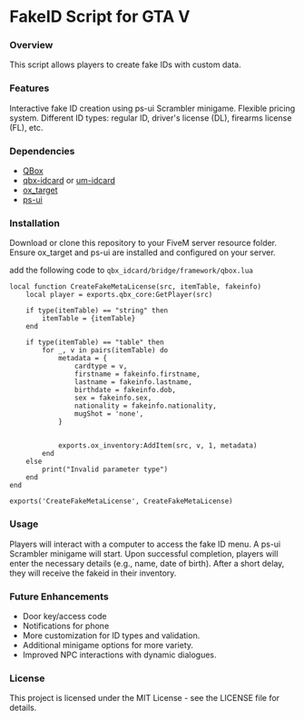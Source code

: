 # FakeID Script for GTA V
### Overview
This script allows players to create fake IDs with custom data.

### Features
Interactive fake ID creation using ps-ui Scrambler minigame.
Flexible pricing system.
Different ID types: regular ID, driver's license (DL), firearms license (FL), etc.

### Dependencies
+ [QBox](https://github.com/Qbox-Project/qbx_core)
+ [qbx-idcard](https://github.com/Qbox-project/qbx_idcard) or [um-idcard](https://github.com/alp1x/um-idcard)
+ [ox_target](https://github.com/overextended/ox_target)
+ [ps-ui](https://github.com/Project-Sloth/ps-ui)

### Installation
Download or clone this repository to your FiveM server resource folder.
Ensure ox_target and ps-ui are installed and configured on your server.

add the following code to `qbx_idcard/bridge/framework/qbox.lua`
```
local function CreateFakeMetaLicense(src, itemTable, fakeinfo)
    local player = exports.qbx_core:GetPlayer(src)

    if type(itemTable) == "string" then
        itemTable = {itemTable}
    end

    if type(itemTable) == "table" then
        for _, v in pairs(itemTable) do
            metadata = {
                cardtype = v,
                firstname = fakeinfo.firstname,
                lastname = fakeinfo.lastname,
                birthdate = fakeinfo.dob,
                sex = fakeinfo.sex,
                nationality = fakeinfo.nationality,
                mugShot = 'none',
            }


            exports.ox_inventory:AddItem(src, v, 1, metadata)
        end
    else
        print("Invalid parameter type")
    end
end

exports('CreateFakeMetaLicense', CreateFakeMetaLicense)
```

### Usage
Players will interact with a computer to access the fake ID menu.
A ps-ui Scrambler minigame will start.
Upon successful completion, players will enter the necessary details (e.g., name, date of birth).
After a short delay, they will receive the fakeid in their inventory.

### Future Enhancements
+ Door key/access code
+ Notifications for phone
+ More customization for ID types and validation.
+ Additional minigame options for more variety.
+ Improved NPC interactions with dynamic dialogues.

### License
This project is licensed under the MIT License - see the LICENSE file for details.
